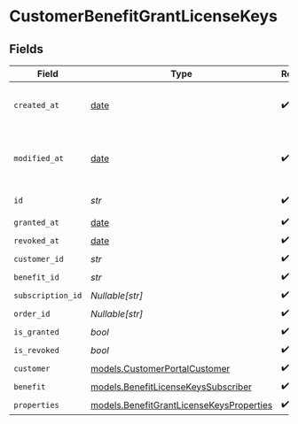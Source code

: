# CustomerBenefitGrantLicenseKeys


## Fields

| Field                                                                                      | Type                                                                                       | Required                                                                                   | Description                                                                                |
| ------------------------------------------------------------------------------------------ | ------------------------------------------------------------------------------------------ | ------------------------------------------------------------------------------------------ | ------------------------------------------------------------------------------------------ |
| `created_at`                                                                               | [date](https://docs.python.org/3/library/datetime.html#date-objects)                       | :heavy_check_mark:                                                                         | Creation timestamp of the object.                                                          |
| `modified_at`                                                                              | [date](https://docs.python.org/3/library/datetime.html#date-objects)                       | :heavy_check_mark:                                                                         | Last modification timestamp of the object.                                                 |
| `id`                                                                                       | *str*                                                                                      | :heavy_check_mark:                                                                         | The ID of the object.                                                                      |
| `granted_at`                                                                               | [date](https://docs.python.org/3/library/datetime.html#date-objects)                       | :heavy_check_mark:                                                                         | N/A                                                                                        |
| `revoked_at`                                                                               | [date](https://docs.python.org/3/library/datetime.html#date-objects)                       | :heavy_check_mark:                                                                         | N/A                                                                                        |
| `customer_id`                                                                              | *str*                                                                                      | :heavy_check_mark:                                                                         | N/A                                                                                        |
| `benefit_id`                                                                               | *str*                                                                                      | :heavy_check_mark:                                                                         | N/A                                                                                        |
| `subscription_id`                                                                          | *Nullable[str]*                                                                            | :heavy_check_mark:                                                                         | N/A                                                                                        |
| `order_id`                                                                                 | *Nullable[str]*                                                                            | :heavy_check_mark:                                                                         | N/A                                                                                        |
| `is_granted`                                                                               | *bool*                                                                                     | :heavy_check_mark:                                                                         | N/A                                                                                        |
| `is_revoked`                                                                               | *bool*                                                                                     | :heavy_check_mark:                                                                         | N/A                                                                                        |
| `customer`                                                                                 | [models.CustomerPortalCustomer](../models/customerportalcustomer.md)                       | :heavy_check_mark:                                                                         | N/A                                                                                        |
| `benefit`                                                                                  | [models.BenefitLicenseKeysSubscriber](../models/benefitlicensekeyssubscriber.md)           | :heavy_check_mark:                                                                         | N/A                                                                                        |
| `properties`                                                                               | [models.BenefitGrantLicenseKeysProperties](../models/benefitgrantlicensekeysproperties.md) | :heavy_check_mark:                                                                         | N/A                                                                                        |